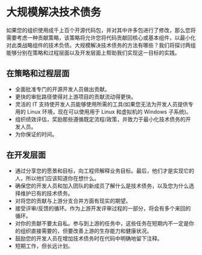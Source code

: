 # 大规模解决技术债务

如果您的组织使用成千上百个开源代码包，并对其中许多包进行了修改，那么您将需要考虑一种贡献策略，该策略将允许您将代码贡献回核心或基本组件，以最小化对此类战略组件的技术负债。大规模解决技术债务的方法有哪些？我们将探讨两组能够分别在策略和过程层面以及开发层面上帮助我们实现这一目标的实践。

## 在策略和过程层面
- 全面批准专门的开源开发人员做出贡献。
- 更快的审批路径使得对上游项目的贡献流动得更快。
- 灵活的 IT 支持使开发人员能够使用所需的工具(如果您无法为开发人员提供专用的 Linux 环境，现在可以使用用于 Linux 和虚拟机的 Windows 子系统)。
- 组织绩效评估，奖励那些遵循既定流程/政策，并致力于最小化技术债务的开发人员。
- 为你保证的时间。

## 在开发层面
- 通过分享您的愿景和目标，向工程师解释业务目标。最后，他们才是实现它的人，所以他们应该知道你在想什么。
- 确保您的开发人员和加入团队的新成员了解什么是技术债务，以及您为什么选择维护已有的技术债务。
- 对将您的贡献与上游分支合并方面有现实的期望。
- 接受评审/反馈的循环。作为上游开发评审过程的一部分，将会有多个来回的循环。
- 对你的贡献不要太自私。参与到上游的任务中，这些任务在短期内不一定是你的组织直接需要的，但要改善上游的生存能力和健康状况。
- 鼓励您的开发人员在增加技术债务时在代码中明确地留下注释。
- 短期工作，但长远计划。
